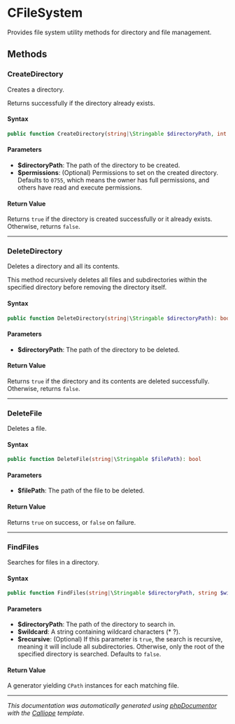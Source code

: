 # CFileSystem

Provides file system utility methods for directory and file management.

## Methods

### CreateDirectory

Creates a directory.

Returns successfully if the directory already exists.

#### Syntax

```php
public function CreateDirectory(string|\Stringable $directoryPath, int $permissions = 0755): bool
```

#### Parameters

- **$directoryPath**: The path of the directory to be created.
- **$permissions**: (Optional) Permissions to set on the created directory. Defaults to `0755`, which means the owner has full permissions, and others have read and execute permissions.

#### Return Value

Returns `true` if the directory is created successfully or it already exists. Otherwise, returns `false`.

---

### DeleteDirectory

Deletes a directory and all its contents.

This method recursively deletes all files and subdirectories within the
specified directory before removing the directory itself.

#### Syntax

```php
public function DeleteDirectory(string|\Stringable $directoryPath): bool
```

#### Parameters

- **$directoryPath**: The path of the directory to be deleted.

#### Return Value

Returns `true` if the directory and its contents are deleted successfully. Otherwise, returns `false`.

---

### DeleteFile

Deletes a file.

#### Syntax

```php
public function DeleteFile(string|\Stringable $filePath): bool
```

#### Parameters

- **$filePath**: The path of the file to be deleted.

#### Return Value

Returns `true` on success, or `false` on failure.

---

### FindFiles

Searches for files in a directory.

#### Syntax

```php
public function FindFiles(string|\Stringable $directoryPath, string $wildcard, bool $recursive = false): \Generator
```

#### Parameters

- **$directoryPath**: The path of the directory to search in.
- **$wildcard**: A string containing wildcard characters (* ?).
- **$recursive**: (Optional) If this parameter is `true`, the search is recursive, meaning it will include all subdirectories. Otherwise, only the root of the specified directory is searched. Defaults to `false`.

#### Return Value

A generator yielding `CPath` instances for each matching file.

---

*This documentation was automatically generated using [phpDocumentor](http://www.phpdoc.org/) with the [Calliope](https://github.com/DaphneWebFramework/Calliope) template.*
